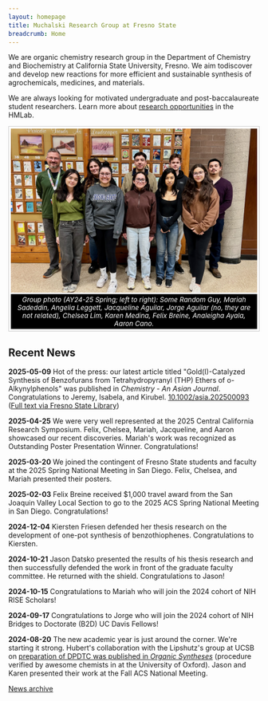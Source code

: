```yaml
---
layout: homepage
title: Muchalski Research Group at Fresno State
breadcrumb: Home
---
```

<!-- Be careful. Image extensions are case sensitive and jpg is not the same as jpeg.-->

<style>
figure {
  border: 1px #cccccc solid;
  padding: 4px;
  margin: auto;
}

figcaption {
  background-color: black;
  color: white;
  font-style: italic;
  padding: 3px;
  text-align: center;
  font-size: 10pt;
}
</style>

<p class="lead">We are organic chemistry research group in the Department of
Chemistry and Biochemistry at California State University, Fresno. We aim
todiscover and develop new reactions for more efficient and sustainable
synthesis of agrochemicals, medicines, and materials.</p>

<p class="lead">We are always looking for motivated undergraduate and
post-baccalaureate student researchers. Learn more about <a
href="/research/opportunities/">research opportunities</a> in the HMLab.</p>

<figure> <img src="/img/hmlab-photo-2025.jpeg" alt="group photo" />
<figcaption>Group photo (AY24-25 Spring; left to right): Some
Random Guy, Mariah Sadeddin, Angelia Leggett, Jacqueline Aguilar, Jorge Aguilar
(no, they are not related), Chelsea Lim, Karen Medina, Felix Breine, Analeigha Ayala, Aaron Cano.</figcaption> </figure>

## Recent News

<!-- DON'T FORGET TO UPDATE _config.yml and put new date under "Last update" -->

<!-- **2025-05-17** Awards, recognitions, and bittersweet farewells. Best of luck to
Class of '25: Chelsea and Analeigha! -->

**2025-05-09** Hot of the press: our latest article titled "Gold(I)-Catalyzed Synthesis of Benzofurans from Tetrahydropyranyl (THP) Ethers of o-Alkynylphenols" was published in *Chemistry - An Asian Journal*. Congratulations to Jeremy, Isabela, and Kirubel. [10.1002/asia.202500093](https://doi.org/10.1002/asia.202500093) ([Full text via Fresno State Library](http://login.hmlproxy.lib.csufresno.edu/login?url=http://dx.doi.org/10.1002/asia.202500093))

**2025-04-25** We were very well represented at the 2025 Central California Research Symposium. Felix, Chelsea, Mariah, Jacqueline, and Aaron showcased our recent discoveries. Mariah's work was recognized as Outstanding Poster Presentation Winner. Congratulations!

**2025-03-20** We joined the contingent of Fresno State students and faculty at the 2025 Spring National Meeting in San Diego. Felix, Chelsea, and Mariah presented their posters.

**2025-02-03** Felix Breine received $1,000 travel award from the San Joaquin Valley Local Section to go to the 2025 ACS Spring National Meeting in San Diego. Congratulations!

**2024-12-04** Kiersten Friesen defended her thesis research on the development
of one-pot synthesis of benzothiophenes. Congratulations to Kiersten.

**2024-10-21** Jason Datsko presented the results of his thesis research and
then successfully defended the work in front of the graduate faculty committee.
He returned with the shield. Congratulations to Jason!

**2024-10-15** Congratulations to Mariah who will join the 2024 cohort of NIH
RISE Scholars!

**2024-09-17** Congratulations to Jorge who will join the 2024 cohort of NIH
Bridges to Doctorate (B2D) UC Davis Fellows!

**2024-08-20** The new academic year is just around the corner. We're starting
it strong. Hubert's collaboration with the Lipshutz's group at UCSB on
[preparation of DPDTC was published in *Organic
Syntheses*](http://www.orgsyn.org/demo.aspx?prep=v101p0274) (procedure verified
by awesome chemists in at the University of Oxford). Jason and Karen presented
their work at the Fall ACS National Meeting.

[News archive](/archive)
